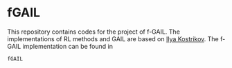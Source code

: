 # fGAIL
This repository contains codes for the project of f-GAIL. The implementations of RL methods and GAIL are based on [Ilya Kostrikov](https://github.com/ikostrikov/pytorch-a2c-ppo-acktr-gail). The f-GAIL implementation can be found in 
```
fGAIL
```

